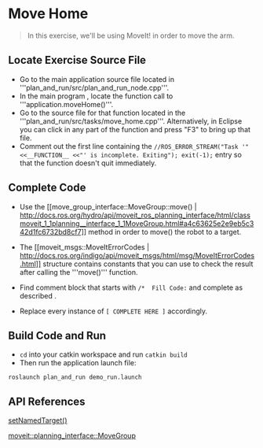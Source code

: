 # Move Home
>In this exercise, we'll be using MoveIt! in order to move the arm.

## Locate Exercise Source File

  * Go to the main application source file located in '''plan_and_run/src/plan_and_run_node.cpp'''.
  * In the main program , locate the function call to '''application.moveHome()'''. 
  * Go to the source file for that function located in the '''plan_and_run/src/tasks/move_home.cpp'''. Alternatively, in Eclipse you can click in any part of the function and press "F3" to bring up that file.
  * Comment out the first line containing the ```//ROS_ERROR_STREAM("Task '"<<__FUNCTION__ <<"' is incomplete. Exiting"); exit(-1);``` entry so that the function doesn't quit immediately.

## Complete Code
 * Use the [[move_group_interface::MoveGroup::move() | http://docs.ros.org/hydro/api/moveit_ros_planning_interface/html/classmoveit_1_1planning__interface_1_1MoveGroup.html#a4c63625e2e9eb5c342d1fc6732bd8cf7]] method in order to move() the robot to a target.
 * The [[moveit_msgs::MoveItErrorCodes | http://docs.ros.org/indigo/api/moveit_msgs/html/msg/MoveItErrorCodes.html]] structure contains constants that you can use to check the result after calling the '''move()''' function.
 * Find comment block that starts with ```/*  Fill Code:``` and complete as described .

 * Replace every instance of ```[ COMPLETE HERE ]``` accordingly.

## Build Code and Run

 * `cd` into your catkin workspace and run `catkin build`
 * Then run the application launch file:
```
roslaunch plan_and_run demo_run.launch
```

## API References

[setNamedTarget()](http://docs.ros.org/hydro/api/moveit_ros_planning_interface/html/classmoveit_1_1planning__interface_1_1MoveGroup.html#af6850334bb1b4f12e457257550d5f92c)

[moveit::planning_interface::MoveGroup](http://docs.ros.org/hydro/api/moveit_ros_planning_interface/html/classmoveit_1_1planning__interface_1_1MoveGroup.html)
